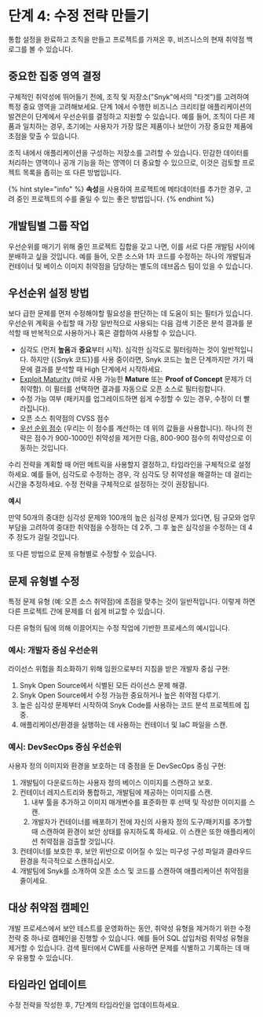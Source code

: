 # 단계 4: 수정 전략 만들기

통합 설정을 완료하고 조직을 만들고 프로젝트를 가져온 후, 비즈니스의 현재 취약점 백로그를 볼 수 있습니다.

## 중요한 집중 영역 결정

구체적인 취약성에 뛰어들기 전에, 조직 및 저장소("Snyk"에서의 "타겟")를 고려하여 특정 중요 영역을 고려해보세요. 단계 1에서 수행한 비즈니스 크리티컬 애플리케이션의 발견은이 단계에서 우선순위를 결정하고 지원할 수 있습니다. 예를 들어, 조직이 다른 제품과 일치하는 경우, 초기에는 사용자가 가장 많은 제품이나 보안이 가장 중요한 제품에 초점을 맞출 수 있습니다.

조직 내에서 애플리케이션을 구성하는 저장소를 고려할 수 있습니다. 민감한 데이터를 처리하는 영역이나 공개 기능을 하는 영역이 더 중요할 수 있으므로, 이것은 검토할 프로젝트 목록을 좁히는 또 다른 방법입니다.

{% hint style="info" %}
**속성**을 사용하여 프로젝트에 메타데이터를 추가한 경우, 고려 중인 프로젝트의 수를 줄일 수 있는 좋은 방법입니다.
{% endhint %}

## 개발팀별 그룹 작업

우선순위를 매기기 위해 줄인 프로젝트 집합을 갖고 나면, 이를 서로 다른 개발팀 사이에 분배하고 싶을 것입니다. 예를 들어, 오픈 소스와 1차 코드를 수정하는 하나의 개발팀과 컨테이너 및 베이스 이미지 취약점을 담당하는 별도의 데브옵스 팀이 있을 수 있습니다.

## 우선순위 설정 방법

보다 급한 문제를 먼저 수정해야할 필요성을 판단하는 데 도움이 되는 필터가 있습니다. 우선순위 계획을 수립할 때 가장 일반적으로 사용되는 다음 검색 기준은 분석 결과를 분석할 때 반복적으로 사용하거나 혹은 결합하여 사용할 수 있습니다.

* 심각도 (먼저 **높음**과 **중요**부터 시작). 심각한 심각도로 필터링하는 것이 일반적입니다. 하지만 {{Snyk 코드}}를 사용 중이라면, Snyk 코드는 높은 단계까지만 가기 때문에 결과를 분석할 때 High 단계에서 시작하세요.
* [Exploit Maturity](https://snyk.io/blog/whats-so-wild-about-exploits-in-the-wild-and-how-can-we-prioritize-accordingly/) (바로 사용 가능한 **Mature** 또는 **Proof of Concept** 문제가 더 취약함). 이 필터를 선택하면 결과를 자동으로 오픈 소스로 필터링합니다.
* 수정 가능 여부 (패키지를 업그레이드하면 쉽게 수정할 수 있는 경우, 수정이 더 빨라집니다). 
* 오픈 소스 취약점의 CVSS 점수
* [우선 순위 점수](https://docs.snyk.io/manage-risk/priorities-for-fixing-issues/priority-score) (우리는 이 점수를 계산하는 데 위의 값들을 사용합니다). 하나의 전략은 점수가 900-1000인 취약성을 제거한 다음, 800-900 점수의 취약성으로 이동하는 것입니다.

수리 전략을 계획할 때 어떤 메트릭을 사용할지 결정하고, 타임라인을 구체적으로 설정하세요. 예를 들어, 심각도로 수정하는 경우, 각 심각도 당 취약성을 해결하는 데 걸리는 시간을 추정하세요. 수정 전략을 구체적으로 설정하는 것이 권장됩니다.

**예시**

만약 50개의 중대한 심각성 문제와 100개의 높은 심각성 문제가 있다면, 팀 규모와 업무 부담을 고려하여 중대한 취약점을 수정하는 데 2주, 그 후 높은 심각성을 수정하는 데 4주 정도가 걸릴 것입니다.

또 다른 방법으로 문제 유형별로 수정할 수 있습니다.

## 문제 유형별 수정

특정 문제 유형 (예: 오픈 소스 취약점)에 초점을 맞추는 것이 일반적입니다. 이렇게 하면 다른 프로젝트 간에 문제를 더 쉽게 비교할 수 있습니다.

다른 유형의 팀에 의해 이끌어지는 수정 작업에 기반한 프로세스의 예시입니다.

### **예시: 개발자 중심 우선순위**

라이선스 위험을 최소화하기 위해 임원으로부터 지침을 받은 개발자 중심 구현:
1. Snyk Open Source에서 식별된 모든 라이선스 문제 해결.
2. Snyk Open Source에서 수정 가능한 중요하거나 높은 취약점 다루기.
3. 높은 심각성 문제부터 시작하여 Snyk Code를 사용하는 코드 분석 프로젝트에 집중.
4. 애플리케이션/환경을 실행하는 데 사용하는 컨테이너 및 IaC 파일을 스캔.

### **예시: DevSecOps 중심 우선순위**

사용자 정의 이미지와 환경을 보호하는 데 중점을 둔 DevSecOps 중심 구현:
1. 개발팀이 다운로드하는 사용자 정의 베이스 이미지를 스캔하고 보호.
2. 컨테이너 레지스트리와 통합하고, 개발팀에 제공하는 이미지를 스캔.
   1. 내부 툴을 추가하고 이미지 매개변수를 표준화한 후 선택 및 작성한 이미지를 스캔.
   2. 개발자가 컨테이너를 배포하기 전에 자신의 사용자 정의 도구/패키지를 추가할 때 스캔하여 환경이 보안 상태를 유지하도록 하세요. 이 스캔은 또한 애플리케이션 취약점을 검출할 것입니다.
3. 컨테이너를 보호한 후, 보안 위반으로 이어질 수 있는 미구성 구성 파일과 클라우드 환경을 적극적으로 스캔하십시오.
4. 개발팀에 Snyk를 소개하여 오픈 소스 및 코드를 스캔하여 애플리케이션 취약점을 줄이세요.

## 대상 취약점 캠페인

개발 프로세스에서 보안 테스트를 운영화하는 동안, 취약성 유형을 제거하기 위한 수정 전략 중 하나로 캠페인을 진행할 수 있습니다. 예를 들어 SQL 삽입처럼 취약성 유형을 제거할 수 있습니다. 검색 필터에서 CWE를 사용하면 문제를 식별하고 기록하는 데 매우 유용할 수 있습니다.

## 타임라인 업데이트

수정 전략을 작성한 후, 7단계의 타임라인을 업데이트하세요.